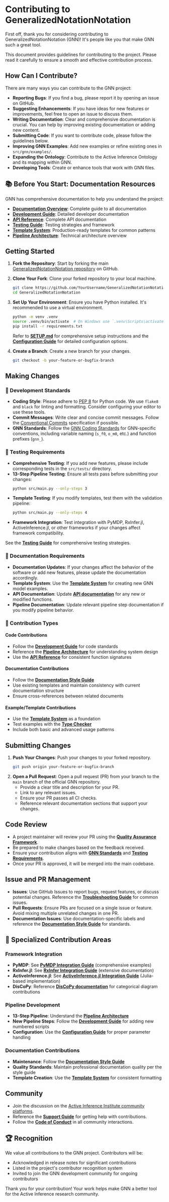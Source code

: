 # Contributing to GeneralizedNotationNotation

First off, thank you for considering contributing to GeneralizedNotationNotation (GNN)! It's people like you that make GNN such a great tool.

This document provides guidelines for contributing to the project. Please read it carefully to ensure a smooth and effective contribution process.

## How Can I Contribute?

There are many ways you can contribute to the GNN project:

- **Reporting Bugs**: If you find a bug, please report it by opening an issue on GitHub.
- **Suggesting Enhancements**: If you have ideas for new features or improvements, feel free to open an issue to discuss them.
- **Writing Documentation**: Clear and comprehensive documentation is crucial. You can help by improving existing documentation or adding new content.
- **Submitting Code**: If you want to contribute code, please follow the guidelines below.
- **Improving GNN Examples**: Add new examples or refine existing ones in `src/gnn/examples/`.
- **Expanding the Ontology**: Contribute to the Active Inference Ontology and its mapping within GNN.
- **Developing Tools**: Create or enhance tools that work with GNN files.

## 📚 Before You Start: Documentation Resources

GNN has comprehensive documentation to help you understand the project:

- **[Documentation Overview](doc/README.md)**: Complete guide to all documentation
- **[Development Guide](doc/development/README.md)**: Detailed developer documentation
- **[API Reference](doc/api/README.md)**: Complete API documentation
- **[Testing Guide](doc/testing/README.md)**: Testing strategies and framework
- **[Template System](doc/templates/README.md)**: Production-ready templates for common patterns
- **[Pipeline Architecture](doc/pipeline/PIPELINE_ARCHITECTURE.md)**: Technical architecture overview

## Getting Started

1.  **Fork the Repository**: Start by forking the main [GeneralizedNotationNotation repository](https://github.com/ActiveInferenceInstitute/GeneralizedNotationNotation) on GitHub.
2.  **Clone Your Fork**: Clone your forked repository to your local machine.
    ```bash
    git clone https://github.com/YourUsername/GeneralizedNotationNotation.git
    cd GeneralizedNotationNotation
    ```
3.  **Set Up Your Environment**: Ensure you have Python installed. It's recommended to use a virtual environment.
    ```bash
    python -m venv .venv
    source .venv/bin/activate  # On Windows use `.venv\Scripts\activate`
    pip install -r requirements.txt
    ```
    Refer to **[SETUP.md](SETUP.md)** for comprehensive setup instructions and the **[Configuration Guide](doc/configuration/README.md)** for detailed configuration options.

4.  **Create a Branch**: Create a new branch for your changes.
    ```bash
    git checkout -b your-feature-or-bugfix-branch
    ```

## Making Changes

### 🔧 Development Standards

- **Coding Style**: Please adhere to [PEP 8](https://www.python.org/dev/peps/pep-0008/) for Python code. We use `flake8` and `black` for linting and formatting. Consider configuring your editor to use these tools.
- **Commit Messages**: Write clear and concise commit messages. Follow the [Conventional Commits](https://www.conventionalcommits.org/) specification if possible.
- **GNN Standards**: Follow the [GNN Coding Standards](.cursorrules) for GNN-specific conventions, including variable naming (`s_f0`, `o_m0`, etc.) and function prefixes (`gnn_`).

### 🧪 Testing Requirements

- **Comprehensive Testing**: If you add new features, please include corresponding tests in the `src/tests/` directory. 
- **13-Step Pipeline Testing**: Ensure all tests pass before submitting your changes:
    ```bash
    python src/main.py --only-steps 3
    ```
- **Template Testing**: If you modify templates, test them with the validation pipeline:
    ```bash
    python src/main.py --only-steps 4
    ```
- **Framework Integration**: Test integration with PyMDP, RxInfer.jl, ActiveInference.jl, or other frameworks if your changes affect framework compatibility.

See the **[Testing Guide](doc/testing/README.md)** for comprehensive testing strategies.

### 📝 Documentation Requirements

- **Documentation Updates**: If your changes affect the behavior of the software or add new features, please update the documentation accordingly.
- **Template System**: Use the **[Template System](doc/templates/README.md)** for creating new GNN model examples.
- **API Documentation**: Update **[API documentation](doc/api/README.md)** for any new or modified functions.
- **Pipeline Documentation**: Update relevant pipeline step documentation if you modify pipeline behavior.

### 🎯 Contribution Types

#### **Code Contributions**
- Follow the **[Development Guide](doc/development/README.md)** for code standards
- Reference the **[Pipeline Architecture](doc/pipeline/PIPELINE_ARCHITECTURE.md)** for understanding system design
- Use the **[API Reference](doc/api/README.md)** for consistent function signatures

#### **Documentation Contributions**
- Follow the **[Documentation Style Guide](doc/style_guide.md)**
- Use existing templates and maintain consistency with current documentation structure
- Ensure cross-references between related documents

#### **Example/Template Contributions**
- Use the **[Template System](doc/templates/)** as a foundation
- Test examples with the **[Type Checker](doc/pipeline/README.md#step-4-gnn-type-checker)**
- Include both basic and advanced usage patterns

## Submitting Changes

1.  **Push Your Changes**: Push your changes to your forked repository.
    ```bash
    git push origin your-feature-or-bugfix-branch
    ```
2.  **Open a Pull Request**: Open a pull request (PR) from your branch to the `main` branch of the official GNN repository.
    - Provide a clear title and description for your PR.
    - Link to any relevant issues.
    - Ensure your PR passes all CI checks.
    - Reference relevant documentation sections that support your changes.

## Code Review

- A project maintainer will review your PR using the **[Quality Assurance Framework](doc/style_guide.md#quality-assurance)**.
- Be prepared to make changes based on the feedback received.
- Ensure your contribution aligns with **[GNN Standards](.cursorrules)** and **[Testing Requirements](doc/testing/README.md)**.
- Once your PR is approved, it will be merged into the main codebase.

## Issue and PR Management

- **Issues**: Use GitHub Issues to report bugs, request features, or discuss potential changes. Reference the **[Troubleshooting Guide](doc/troubleshooting/README.md)** for common issues.
- **Pull Requests**: Ensure PRs are focused on a single issue or feature. Avoid mixing multiple unrelated changes in one PR.
- **Documentation Issues**: Use documentation-specific labels and reference the **[Documentation Style Guide](doc/style_guide.md)** for standards.

## 🎯 Specialized Contribution Areas

### **Framework Integration**
- **PyMDP**: See **[PyMDP Integration Guide](doc/pymdp/gnn_pymdp.md)** (comprehensive examples)
- **RxInfer.jl**: See **[RxInfer Integration Guide](doc/rxinfer/gnn_rxinfer.md)** (extensive documentation)
- **ActiveInference.jl**: See **[ActiveInference.jl Integration Guide](doc/activeinference_jl/activeinference-jl.md)** (Julia-based implementation)
- **DisCoPy**: Reference **[DisCoPy documentation](doc/discopy/)** for categorical diagram contributions

### **Pipeline Development**
- **13-Step Pipeline**: Understand the **[Pipeline Architecture](doc/pipeline/PIPELINE_ARCHITECTURE.md)**
- **New Pipeline Steps**: Follow the **[Development Guide](doc/development/README.md)** for adding new numbered scripts
- **Configuration**: Use the **[Configuration Guide](doc/configuration/README.md)** for proper parameter handling

### **Documentation Contributions**
- **Maintenance**: Follow the **[Documentation Style Guide](doc/style_guide.md)**
- **Quality Standards**: Maintain professional documentation quality per the style guide
- **Template Creation**: Use the **[Template System](doc/templates/README.md)** for consistent formatting

## Community

- Join the discussion on the [Active Inference Institute community platforms](https://activeinference.institute/community).
- Reference the **[Support Guide](SUPPORT.md)** for getting help with contributions.
- Follow the **[Code of Conduct](CODE_OF_CONDUCT.md)** in all community interactions.

## 🏆 Recognition

We value all contributions to the GNN project. Contributors will be:
- Acknowledged in release notes for significant contributions
- Listed in the project's contributor recognition system
- Invited to join the GNN development community for ongoing contributors

Thank you for your contribution! Your work helps make GNN a better tool for the Active Inference research community. 